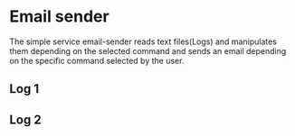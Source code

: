 # Email sender 

The simple service email-sender reads text files(Logs) and manipulates them depending on the selected command and sends an email depending on the specific command selected by the user.





## Log 1

## Log 2
